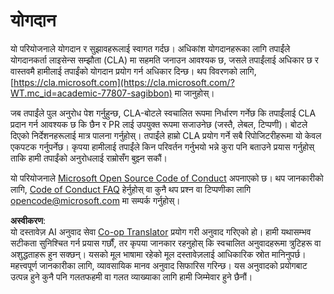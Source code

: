 <!--
CO_OP_TRANSLATOR_METADATA:
{
  "original_hash": "777400e9f0336c7ee2f9a1200a88478f",
  "translation_date": "2025-08-25T21:03:04+00:00",
  "source_file": "CONTRIBUTING.md",
  "language_code": "ne"
}
-->
# योगदान

यो परियोजनाले योगदान र सुझावहरूलाई स्वागत गर्दछ। अधिकांश योगदानहरूका लागि तपाईंले योगदानकर्ता लाइसेन्स सम्झौता (CLA) मा सहमति जनाउन आवश्यक छ, जसले तपाईंलाई अधिकार छ र वास्तवमै हामीलाई तपाईंको योगदान प्रयोग गर्न अधिकार दिन्छ। थप विवरणको लागि, [https://cla.microsoft.com](https://cla.microsoft.com/?WT.mc_id=academic-77807-sagibbon) मा जानुहोस्।

जब तपाईंले पुल अनुरोध पेश गर्नुहुन्छ, CLA-बोटले स्वचालित रूपमा निर्धारण गर्नेछ कि तपाईंलाई CLA प्रदान गर्न आवश्यक छ कि छैन र PR लाई उपयुक्त रूपमा सजाउनेछ (जस्तै, लेबल, टिप्पणी)। बोटले दिएको निर्देशनहरूलाई मात्र पालना गर्नुहोस्। तपाईंले हाम्रो CLA प्रयोग गर्ने सबै रिपोजिटरीहरूमा यो केवल एकपटक गर्नुपर्नेछ। कृपया हामीलाई तपाईंले किन परिवर्तन गर्नुभयो भन्ने कुरा पनि बताउने प्रयास गर्नुहोस् ताकि हामी तपाईंको अनुरोधलाई राम्रोसँग बुझ्न सकौं।

यो परियोजनाले [Microsoft Open Source Code of Conduct](https://opensource.microsoft.com/codeofconduct/?WT.mc_id=academic-77807-sagibbon) अपनाएको छ। थप जानकारीको लागि, [Code of Conduct FAQ](https://opensource.microsoft.com/codeofconduct/faq/?WT.mc_id=academic-77807-sagibbon) हेर्नुहोस् वा कुनै थप प्रश्न वा टिप्पणीका लागि [opencode@microsoft.com](mailto:opencode@microsoft.com) मा सम्पर्क गर्नुहोस्।

**अस्वीकरण**:  
यो दस्तावेज़ AI अनुवाद सेवा [Co-op Translator](https://github.com/Azure/co-op-translator) प्रयोग गरी अनुवाद गरिएको हो। हामी यथासम्भव सटीकता सुनिश्चित गर्न प्रयास गर्छौं, तर कृपया जानकार रहनुहोस् कि स्वचालित अनुवादहरूमा त्रुटिहरू वा अशुद्धताहरू हुन सक्छन्। यसको मूल भाषामा रहेको मूल दस्तावेज़लाई आधिकारिक स्रोत मानिनुपर्छ। महत्त्वपूर्ण जानकारीका लागि, व्यावसायिक मानव अनुवाद सिफारिस गरिन्छ। यस अनुवादको प्रयोगबाट उत्पन्न हुने कुनै पनि गलतफहमी वा गलत व्याख्याका लागि हामी जिम्मेवार हुने छैनौं।